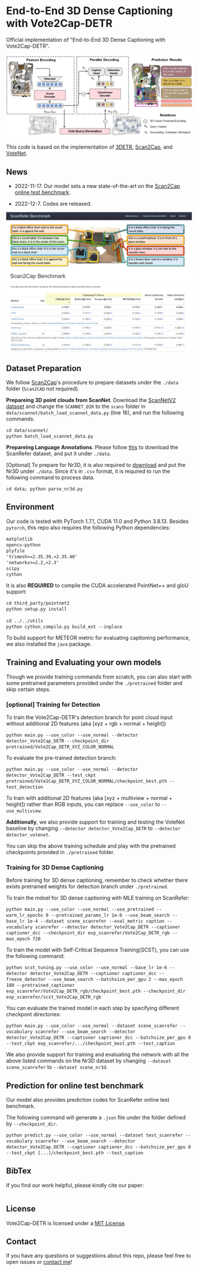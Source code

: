 # End-to-End 3D Dense Captioning with Vote2Cap-DETR

Official implementation of "End-to-End 3D Dense Captioning with Vote2Cap-DETR".

![pipeline](assets/overall_pipeline_detailed.jpg)

This code is based on the implementation of [3DETR](https://github.com/facebookresearch/3detr), [Scan2Cap](https://github.com/daveredrum/Scan2Cap), and [VoteNet](https://github.com/facebookresearch/votenet).


## News

- 2022-11-17. Our model sets a new state-of-the-art on the [Scan2Cap online test benchmark](https://kaldir.vc.in.tum.de/scanrefer_benchmark/benchmark_captioning).

- 2022-12-7. Codes are released.

![online](assets/scanrefer-online-test.png)

## Dataset Preparation

We follow [Scan2Cap](https://github.com/daveredrum/Scan2Cap)'s procedure to prepare datasets under the `./data` folder (`Scan2CAD` not required).

**Prepareing 3D point clouds from ScanNet**. 
Download the [ScanNetV2 dataset](https://github.com/ch3cook-fdu/Vote2Cap-DETR/tree/master/data/scannet) and change the `SCANNET_DIR` to the `scans` folder in `data/scannet/batch_load_scannet_data.py` (line 16), and run the following commands.

```
cd data/scannet/
python batch_load_scannet_data.py
```

**Prepareing Language Annotations**. 
Please follow [this](https://github.com/daveredrum/ScanRefer) to download the ScanRefer dataset, and put it under `./data`.

[Optional] To prepare for Nr3D, it is also required to [download](https://referit3d.github.io/#dataset) and put the Nr3D under `./data`.
Since it's in `.csv` format, it is required to run the following command to process data.

```{bash}
cd data; python parse_nr3d.py
```

## Environment

Our code is tested with PyTorch 1.7.1, CUDA 11.0 and Python 3.8.13.
Besides `pytorch`, this repo also requires the following Python dependencies:

```{bash}
matplotlib
opencv-python
plyfile
'trimesh>=2.35.39,<2.35.40'
'networkx>=2.2,<2.3'
scipy
cython
```

It is also **REQUIRED** to compile the CUDA accelerated PointNet++ and gIoU support:

```{bash}
cd third_party/pointnet2
python setup.py install

cd ../../utils
python cython_compile.py build_ext --inplace
```

To build support for METEOR metric for evaluating captioning performance, we also installed the `java` package.

## Training and Evaluating your own models

Though we provide training commands from scratch, you can also start with some pretrained parameters provided under the `./pretrained` folder and skip certain steps.


### [optional] Training for Detection

To train the Vote2Cap-DETR's detection branch for point cloud input without additional 2D features (aka [xyz + rgb + normal + height])

```{bash}
python main.py --use_color --use_normal --detector detector_Vote2Cap_DETR --checkpoint_dir pretrained/Vote2Cap_DETR_XYZ_COLOR_NORMAL
```

To evaluate the pre-trained detection branch:

```{bash}
python main.py --use_color --use_normal --detector detector_Vote2Cap_DETR --test_ckpt pretrained/Vote2Cap_DETR_XYZ_COLOR_NORMAL/checkpoint_best.pth --test_detection
```

To train with additional 2D features (aka [xyz + multiview + normal + height]) rather than RGB inputs, you can replace `--use_color` to `--use_multiview`.

**Additionally**, we also provide support for training and testing the VoteNet baseline by changing `--detector detector_Vote2Cap_DETR` to `--detector detector_votenet`.

You can skip the above training schedule and play with the pretrained checkpoints provided in `./pretrained` folder.


### Training for 3D Dense Captioning

Before training for 3D dense captioning, remember to check whether there exists pretrained weights for detection branch under `./pretrained`. 

To train the mdoel for 3D dense captioning with MLE training on ScanRefer:

```{bash}
python main.py --use_color --use_normal --use_pretrained --warm_lr_epochs 0 --pretrained_params_lr 1e-6 --use_beam_search --base_lr 1e-4 --dataset scene_scanrefer --eval_metric caption --vocabulary scanrefer --detector detector_Vote2Cap_DETR --captioner captioner_dcc --checkpoint_dir exp_scanrefer/Vote2Cap_DETR_rgb --max_epoch 720
```

To train the model with Self-Critical Sequence Training(SCST), you can use the following command:

```{cmd}
python scst_tuning.py --use_color --use_normal --base_lr 1e-6 --detector detector_Vote2Cap_DETR --captioner captioner_dcc --freeze_detector --use_beam_search --batchsize_per_gpu 2 --max_epoch 180 --pretrained_captioner exp_scanrefer/Vote2Cap_DETR_rgb/checkpoint_best.pth --checkpoint_dir exp_scanrefer/scst_Vote2Cap_DETR_rgb
```

You can evaluate the trained model in each step by specifying different checkpont directories:

```{cmd}
python main.py --use_color --use_normal --dataset scene_scanrefer --vocabulary scanrefer --use_beam_search --detector detector_Vote2Cap_DETR --captioner captioner_dcc --batchsize_per_gpu 8 --test_ckpt exp_scanrefer/.../checkpoint_best.pth --test_caption
```

We also provide support for training and evaluating the network with all the above listed commands on the Nr3D dataset by changing `--dataset scene_scanrefer` to `--dataset scene_nr3d`. 

## Prediction for online test benchmark

Our model also provides prediction codes for ScanRefer online test benchmark.

The following command will generate a `.json` file under the folder defined by `--checkpoint_dir`.

```
python predict.py --use_color --use_normal --dataset test_scanrefer --vocabulary scanrefer --use_beam_search --detector detector_Vote2Cap_DETR --captioner captioner_dcc --batchsize_per_gpu 8 --test_ckpt [...]/checkpoint_best.pth --test_caption
```

## BibTex

If you find our work helpful, please kindly cite our paper:

```

```

## License

Vote2Cap-DETR is licensed under a [MIT License](LICENSE).

## Contact

If you have any questions or suggestions about this repo, please feel free to open issues or [contact me](csjch3cook@gmail.com)!